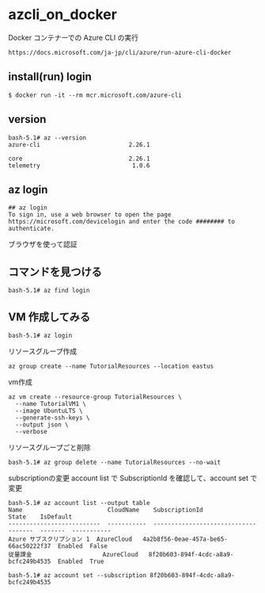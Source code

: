 # azcli_on_docker

Docker コンテナーでの Azure CLI の実行

```
https://docs.microsoft.com/ja-jp/cli/azure/run-azure-cli-docker
```
## install(run) login
```
$ docker run -it --rm mcr.microsoft.com/azure-cli
```

## version
```
bash-5.1# az --version
azure-cli                         2.26.1

core                              2.26.1
telemetry                          1.0.6
```

## az login
```
## az login
To sign in, use a web browser to open the page https://microsoft.com/devicelogin and enter the code ######## to authenticate.
```
ブラウザを使って認証


## コマンドを見つける
```
bash-5.1# az find login
```

## VM 作成してみる

```
bash-5.1# az login
```

リソースグループ作成
```
az group create --name TutorialResources --location eastus
```

vm作成
```
az vm create --resource-group TutorialResources \
  --name TutorialVM1 \
  --image UbuntuLTS \
  --generate-ssh-keys \
  --output json \
  --verbose
```

リソースグループごと削除
```
bash-5.1# az group delete --name TutorialResources --no-wait
```

subscriptionの変更
account list で SubscriptionId を確認して、account set で変更
```
bash-5.1# az account list --output table
Name                        CloudName    SubscriptionId                        State    IsDefault
--------------------------  -----------  ------------------------------------  -------  -----------
Azure サブスクリプション 1  AzureCloud   4a2b8f56-0eae-457a-be65-66ac50222f37  Enabled  False
従量課金                    AzureCloud   8f20b603-894f-4cdc-a8a9-bcfc249b4535  Enabled  True

bash-5.1# az account set --subscription 8f20b603-894f-4cdc-a8a9-bcfc249b4535
```
